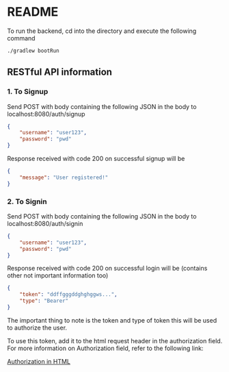 # README

To run the backend, cd into the directory and execute the following command

```sh
./gradlew bootRun
```

## RESTful API information

### 1. To Signup

Send POST with body containing the following JSON in the body to localhost:8080/auth/signup

```json
{
	"username": "user123",
	"password": "pwd"
}
```

Response received with code 200 on successful signup will be

```json
{
	"message": "User registered!"
}
```

### 2. To Signin

Send POST with body containing the following JSON in the body to localhost:8080/auth/signin

```json
{
	"username": "user123",
	"password": "pwd"
}
```

Response received with code 200 on successful login will be (contains other not important information too)

```json
{
	"token": "ddffgggddghghggws...",
	"type": "Bearer"
}
```

The important thing to note is the token and type of token this will be used to authorize the user.

To use this token, add it to the html request header in the authorization field. For more information on Authorization field, refer to the following link:

[Authorization in HTML]("https://developer.mozilla.org/en-US/docs/Web/HTTP/Headers/Authorization#:~:text=The%20HTTP%20Authorization%20request%20header,and%20the%20WWW%2DAuthenticate%20header.")
